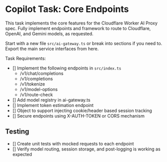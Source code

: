 # Copilot Task: Core Endpoints

This task implements the core features for the Cloudflare Worker AI Proxy spec. Fully implement endpoints and framework to route to Cloudflare, OpenAI, and Gemini models, as requested.

Start with a new file `src/ai-gateway.ts` or break into sections if you need to. Export the main service interfaces from here.

Task Requirements:

- [] Implement the following endpoints in `src/index.ts`
  - /v1/chat/completions
  - /v1/completions
  - /v1/tokenize
  - /v1/model-options
  - /v1/route-check
- [] Add model registry in ai-gateway.ts
- [] Implement token estimation endpoint
- [] Object to support injecting cookie/header based session tracking
- [] Secure endpoints using X-AUTH-TOKEN or CORS mechanism

## Testing

- [] Create unit tests with mocked requests to each endpoint
- [] Verify model routing, session storage, and post-logging is working as expected